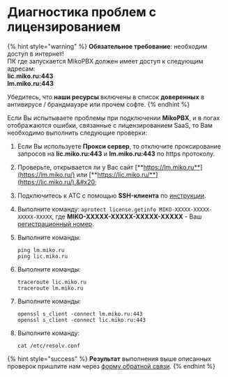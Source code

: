 # Диагностика проблем с лицензированием

{% hint style="warning" %}
**Обязательное требование**: необходим доступ в интернет!\
ПК где запускается MikoPBX должен имеет доступ к следующим адресам:\
**lic.miko.ru:443**\
**lm.miko.ru:443**

Убедитесь, что **наши ресурсы** включены в список **доверенных** в антивирусе / брандмауэре или прочем софте.
{% endhint %}

Если Вы испытываете проблемы при подключении **MikoPBX**, и в логах отображаются ошибки, связанные с лицензированием SaaS, то Вам необходимо выполнить следующие проверки:

1. Если Вы используете **Прокси сервер**, то отключите проксирование запросов на **lic.miko.ru:443** и **lm.miko.ru:443** по https протоколу.
2. Проверьте, открывается ли у Вас сайт [**https://lm.miko.ru**](https://lm.miko.ru/) или [**https://lic.miko.ru/**](https://lic.miko.ru/).&#x20;
3. Подключитесь к АТС с помощью **SSH-клиента** по [инструкции](http://wiki.askozia.ru/handbook:putty).
4. Выполните команду: `aprotect license.getinfo MIKO-XXXXX-XXXXX-XXXXX-XXXXX`, где **MIKO-XXXXX-XXXXX-XXXXX-XXXXX** - Ваш [регистрационный номер](https://wiki.miko.ru/astpanel:miko\_saas\_license\_overview#registracionnyj\_nomer).
5.  Выполните команды:

    ```
    ping lm.miko.ru 
    ping lic.miko.ru
    ```
6.  Выполните команды:

    ```
    traceroute lic.miko.ru
    traceroute lm.miko.ru
    ```
7.  Выполните команды:

    ```
    openssl s_client -connect lm.miko.ru:443
    openssl s_client -connect lic.miko.ru:443
    ```
8.  Выполните команду:

    ```
    cat /etc/resolv.conf
    ```

{% hint style="success" %}
**Результат** выполнения выше описанных проверок пришлите нам через [форму обратной связи](https://telefon.miko.ru/contacts/).
{% endhint %}
